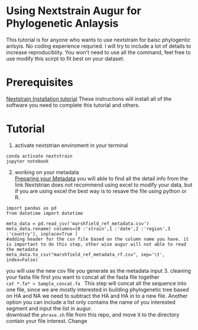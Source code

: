 
Using Nextstrain Augur for Phylogenetic Anlaysis 
================================================
This tutorial is for anyone who wants to use nextstrain for baisc phylogentic anlsyis. No coding experience requried. I will try to include a lot of details to increase reproduciblity. You won't need to use all the command, feel free to use modify this scirpt to fit best on your dataset. <br>

Prerequisites
=============

[Nextstrain Installation tutorial](https://docs.nextstrain.org/projects/augur/en/stable/installation/installation.html) These instructions will install all of the software you need to complete this tutorial and others.

Tutorial
===========
1. activate nextstrian enviroment in your terminal <br>
```%%bash
conda activate nextstrain 
jupyter notebook
```
2. working on your metadata <br>
[Preparing your Metadata](https://docs.nextstrain.org/projects/augur/en/stable/faq/metadata.html) you will able to find all the detail info from the link 
Nextstrian does not recommend using excel to modify your data, but if you are using excel the best way is to resave the file using python or R. <br>
```
import pandas as pd
from datetime import datetime
```
```
meta_data = pd.read_csv('marshfield_ref_metadata.csv')
meta_data.rename( columns={0 :'strain',1 :'date',2 :'region',3 :'country'}, inplace=True ) 
#adding header for the csv file based on the column name you have. it is important to do this step, other wise augur will not able to read the metadata
meta_data.to_csv("marshfield_ref_metadata_rf.csv", sep='\t', index=False)
``` 
you will use the new csv file you generate as the metadata input
3. cleaning your fasta file
first you want to concat all the fasta file together <br>
```cat *.fa* > Sample_concat.fa ``` 
This step will concat all the sequence into one file, since we are mostly interested in building phylogenetic tree based on HA and NA we need to subtract the HA and HA in to a new file. Another option you can include a list only contains the name of you interested segment and input the list in augur.<br>
download the ```phrase.sh``` file from this repo, and move it to the directory contain your file interest. Change 

